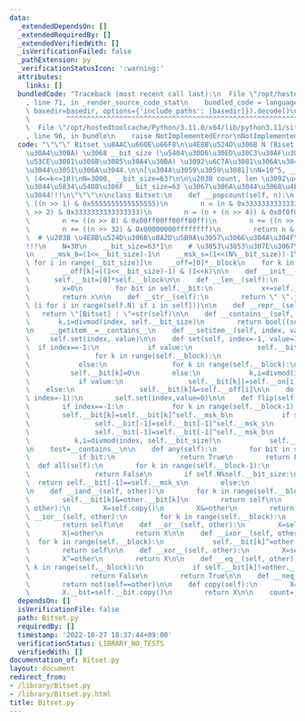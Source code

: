 ```yaml
---
data:
  _extendedDependsOn: []
  _extendedRequiredBy: []
  _extendedVerifiedWith: []
  _isVerificationFailed: false
  _pathExtension: py
  _verificationStatusIcon: ':warning:'
  attributes:
    links: []
  bundledCode: "Traceback (most recent call last):\n  File \"/opt/hostedtoolcache/Python/3.11.0/x64/lib/python3.11/site-packages/onlinejudge_verify/documentation/build.py\"\
    , line 71, in _render_source_code_stat\n    bundled_code = language.bundle(stat.path,\
    \ basedir=basedir, options={'include_paths': [basedir]}).decode()\n          \
    \         ^^^^^^^^^^^^^^^^^^^^^^^^^^^^^^^^^^^^^^^^^^^^^^^^^^^^^^^^^^^^^^^^^^^^^^^^^^^^^^^^^\n\
    \  File \"/opt/hostedtoolcache/Python/3.11.0/x64/lib/python3.11/site-packages/onlinejudge_verify/languages/python.py\"\
    , line 96, in bundle\n    raise NotImplementedError\nNotImplementedError\n"
  code: "\"\"\" Bitset \u8AAC\u660E\u66F8\n\u4E8B\u524D\u306B N (Biset \u306E\u30B5\
    \u30A4\u30BA) \u3068 __bit_size (\u5404\u30D6\u30ED\u30C3\u30AF\u3054\u3068\u306B\
    \u53CE\u3081\u308B\u30B5\u30A4\u30BA) \u3092\u6C7A\u3081\u306A\u304F\u3066\u306F\
    \u3044\u3051\u306A\u3044.\n\n[\u304A\u3059\u3059\u3081]\nN=10^5, __bit_size=N//k\
    \ (4<=k<=10)\nN=3000, __bit_size=63?\n\n\u203B count, len \u3092\u4F7F\u3044\u305F\
    \u3044\u5834\u5408\u306F __bit_size=63 \u3067\u306A\u3044\u3068\u4F7F\u3048\u306A\
    \u3044!!!\n\"\"\"\n\nclass Bitset:\n    def __popcount(self, n):\n        n -=\
    \ ((n >> 1) & 0x5555555555555555)\n        n = (n & 0x3333333333333333) + ((n\
    \ >> 2) & 0x3333333333333333)\n        n = (n + (n >> 4)) & 0x0f0f0f0f0f0f0f0f\n\
    \        n += ((n >> 8) & 0x00ff00ff00ff00ff)\n        n += ((n >> 16) & 0x0000ffff0000ffff)\n\
    \        n += ((n >> 32) & 0x00000000ffffffff)\n        return n & 0x7f\n\n  \
    \  # \u203B \u4E8B\u524D\u306B\u8A2D\u5B9A\u3057\u3066\u304A\u304F\u3053\u3068\
    !!!\n    N=30\n    __bit_size=63*1\n    # \u3053\u3053\u307E\u3067\n\n    __block=(N+__bit_size-1)//__bit_size\n\
    \n    __msk_b=(1<<__bit_size)-1\n    __msk_s=(1<<(N%__bit_size))-1\n\n    __on=[1<<i\
    \ for i in range(__bit_size)]\n    __off=[0]*__block\n    for k in range(__block):\n\
    \        __off[k]=((1<<__bit_size)-1) & (1<<k)\n\n    def __init__(self):\n  \
    \      self.__bit=[0]*self.__block\n\n    def __len__(self):\n        assert self.__bit_size<=63\n\
    \        x=0\n        for bit in self.__bit:\n            x+=self.__popcount(bit)\n\
    \        return x\n\n    def __str__(self):\n        return \" \".join(map(str,\
    \ [i for i in range(self.N) if i in self]))\n\n    def __repr__(self):\n     \
    \   return \"[Bitset] : \"+str(self)\n\n    def __contains__(self, index):\n \
    \       k,i=divmod(index, self.__bit_size)\n        return bool((self.__bit[k]>>i)&1)\n\
    \n    __getitem__=__contains__\n    def __setitem__(self, index, value):\n   \
    \     self.set(index, value)\n\n    def set(self, index=-1, value=1):\n      \
    \  if index==-1:\n            if value:\n                self.__bit[-1]=self.__msk_s\n\
    \                for k in range(self.__block):\n                    self.__bit[k]=self.__msk_b\n\
    \            else:\n                for k in range(self.__block):\n          \
    \          self.__bit[k]=0\n        else:\n            k,i=divmod(index, self.__bit_size)\n\
    \            if value:\n                self.__bit[k]|=self.__on[i]\n        \
    \    else:\n                self.__bit[k]&=self.__off[i]\n\n    def reset(self,\
    \ index=-1):\n        self.set(index,value=0)\n\n    def flip(self, index=-1):\n\
    \        if index==-1:\n            for k in range(self.__block-1):\n        \
    \        self.__bit[k]=self.__bit[k]^self.__msk_b\n            if self.N%self.__bit_size:\n\
    \                self.__bit[-1]=self.__bit[-1]^self.__msk_s\n            else:\n\
    \                self.__bit[-1]=self.__bit[-1]^self.__msk_b\n        else:\n \
    \           k,i=divmod(index, self.__bit_size)\n            self.__bit[k]^=self.__on[i]\n\
    \n    test=__contains__\n\n    def any(self):\n        for bit in self.__bit:\n\
    \            if bit:\n                return True\n        return False\n\n  \
    \  def all(self):\n        for k in range(self.__block-1):\n            if self.__bit[k]!=self.__msk_b:\n\
    \                return False\n        if self.N%self.__bit_size:\n          \
    \  return self.__bit[-1]==self.__msk_s\n        else:\n            return self.__bit[-1]==self.__msk_b\n\
    \n    def __iand__(self, other):\n        for k in range(self.__block):\n    \
    \        self.__bit[k]&=other.__bit[k]\n        return self\n\n    def __and__(self,\
    \ other):\n        X=self.copy()\n        X&=other\n        return X\n\n    def\
    \ __ior__(self, other):\n        for k in range(self.__block):\n            self.__bit[k]|=other.__bit[k]\n\
    \        return self\n\n    def __or__(self, other):\n        X=self.copy()\n\
    \        X|=other\n        return X\n\n    def __ixor__(self, other):\n      \
    \  for k in range(self.__block):\n            self.__bit[k]^=other.__bit[k]\n\
    \        return self\n\n    def __xor__(self, other):\n        X=self.copy()\n\
    \        X^=other\n        return X\n\n    def __eq__(self, other):\n        for\
    \ k in range(self.__block):\n            if self.__bit[k]!=other.__bit[k]:\n \
    \               return False\n        return True\n\n    def __neq__(self, other):\n\
    \        return not(self==other)\n\n    def copy(self):\n        X=Bitset()\n\
    \        X.__bit=self.__bit.copy()\n        return X\n\n    count=__len__\n"
  dependsOn: []
  isVerificationFile: false
  path: Bitset.py
  requiredBy: []
  timestamp: '2022-10-27 18:37:44+09:00'
  verificationStatus: LIBRARY_NO_TESTS
  verifiedWith: []
documentation_of: Bitset.py
layout: document
redirect_from:
- /library/Bitset.py
- /library/Bitset.py.html
title: Bitset.py
---
```

